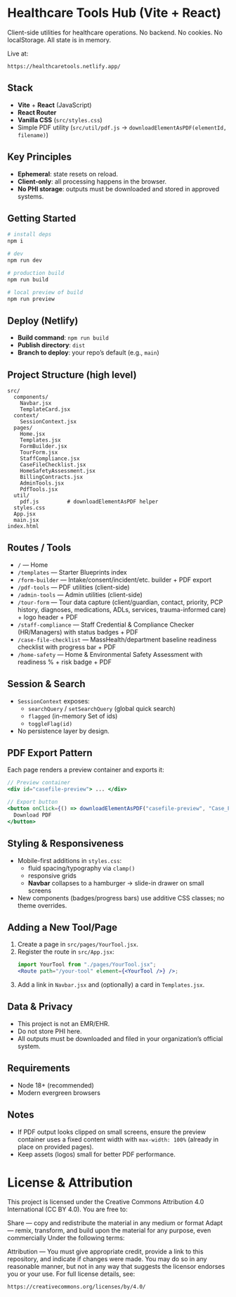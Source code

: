 # Healthcare Tools Hub (Vite + React)

Client-side utilities for healthcare operations. No backend. No cookies. No localStorage. All state is in memory.

Live at:

```
https://healthcaretools.netlify.app/
```

## Stack

- **Vite** + **React** (JavaScript)
- **React Router**
- **Vanilla CSS** (`src/styles.css`)
- Simple PDF utility (`src/util/pdf.js` → `downloadElementAsPDF(elementId, filename)`)

## Key Principles

- **Ephemeral**: state resets on reload.
- **Client-only**: all processing happens in the browser.
- **No PHI storage**: outputs must be downloaded and stored in approved systems.

## Getting Started

```bash
# install deps
npm i

# dev
npm run dev

# production build
npm run build

# local preview of build
npm run preview
```

## Deploy (Netlify)

- **Build command**: `npm run build`
- **Publish directory**: `dist`
- **Branch to deploy**: your repo’s default (e.g., `main`)

## Project Structure (high level)

```
src/
  components/
    Navbar.jsx
    TemplateCard.jsx
  context/
    SessionContext.jsx
  pages/
    Home.jsx
    Templates.jsx
    FormBuilder.jsx
    TourForm.jsx
    StaffCompliance.jsx
    CaseFileChecklist.jsx
    HomeSafetyAssessment.jsx
    BillingContracts.jsx
    AdminTools.jsx
    PdfTools.jsx
  util/
    pdf.js         # downloadElementAsPDF helper
  styles.css
  App.jsx
  main.jsx
index.html
```

## Routes / Tools

- `/` — Home
- `/templates` — Starter Blueprints index
- `/form-builder` — Intake/consent/incident/etc. builder + PDF export
- `/pdf-tools` — PDF utilities (client-side)
- `/admin-tools` — Admin utilities (client-side)
- `/tour-form` — Tour data capture (client/guardian, contact, priority, PCP history, diagnoses, medications, ADLs, services, trauma-informed care) + logo header + PDF
- `/staff-compliance` — Staff Credential & Compliance Checker (HR/Managers) with status badges + PDF
- `/case-file-checklist` — MassHealth/department baseline readiness checklist with progress bar + PDF
- `/home-safety` — Home & Environmental Safety Assessment with readiness % + risk badge + PDF

## Session & Search

- `SessionContext` exposes:
  - `searchQuery` / `setSearchQuery` (global quick search)
  - `flagged` (in-memory Set of ids)
  - `toggleFlag(id)`
- No persistence layer by design.

## PDF Export Pattern

Each page renders a preview container and exports it:

```jsx
// Preview container
<div id="casefile-preview"> ... </div>

// Export button
<button onClick={() => downloadElementAsPDF("casefile-preview", "Case_File_Readiness.pdf")}>
  Download PDF
</button>
```

## Styling & Responsiveness

- Mobile-first additions in `styles.css`:
  - fluid spacing/typography via `clamp()`
  - responsive grids
  - **Navbar** collapses to a hamburger → slide-in drawer on small screens
- New components (badges/progress bars) use additive CSS classes; no theme overrides.

## Adding a New Tool/Page

1. Create a page in `src/pages/YourTool.jsx`.
2. Register the route in `src/App.jsx`:
   ```jsx
   import YourTool from "./pages/YourTool.jsx";
   <Route path="/your-tool" element={<YourTool />} />;
   ```
3. Add a link in `Navbar.jsx` and (optionally) a card in `Templates.jsx`.

## Data & Privacy

- This project is not an EMR/EHR.
- Do not store PHI here.
- All outputs must be downloaded and filed in your organization’s official system.

## Requirements

- Node 18+ (recommended)
- Modern evergreen browsers

## Notes

- If PDF output looks clipped on small screens, ensure the preview container uses a fixed content width with `max-width: 100%` (already in place on provided pages).
- Keep assets (logos) small for better PDF performance.

# License & Attribution

This project is licensed under the Creative Commons Attribution 4.0 International (CC BY 4.0). You are free to:

Share — copy and redistribute the material in any medium or format
Adapt — remix, transform, and build upon the material for any purpose, even commercially
Under the following terms:

Attribution — You must give appropriate credit, provide a link to this repository, and indicate if changes were made. You may do so in any reasonable manner, but not in any way that suggests the licensor endorses you or your use.
For full license details, see:

```
https://creativecommons.org/licenses/by/4.0/
```
